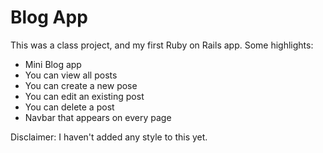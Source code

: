 <h1>Blog App</h1>

<p>This was a class project, and my first Ruby on Rails app. Some highlights:</p>

<ul>
  <li>Mini Blog app</li>
  <li>You can view all posts</li>
  <li>You can create a new pose</li>
  <li>You can edit an existing post</li>
  <li>You can delete a post</li>
  <li>Navbar that appears on every page</li>
</ul>


<p>Disclaimer: I haven't added any style to this yet. </p>
